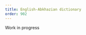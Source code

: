 ```yaml
---
title: English-Abkhazian dictionary
order: 902
---
```


<p>
  <i class="fas fa-person-digging"></i>
  Work in progress
</p>
